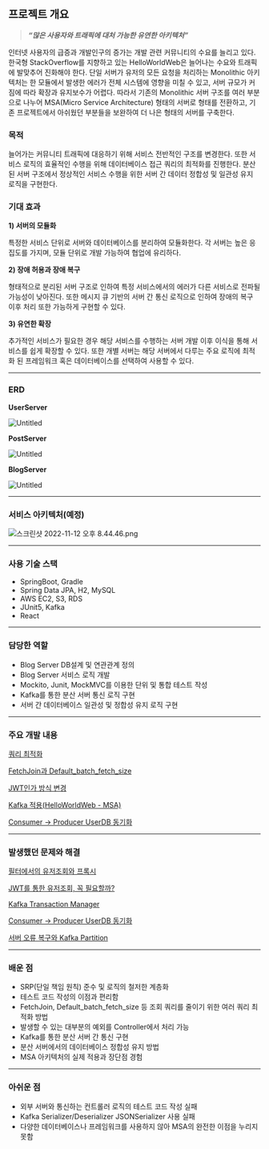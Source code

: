 ## **프로젝트 개요**

> ***“많은 사용자와 트래픽에 대처 가능한 유연한 아키텍처”***
> 

인터넷 사용자의 급증과 개발인구의 증가는 개발 관련 커뮤니티의 수요를 늘리고 있다. 한국형 StackOverflow를 지향하고 있는 HelloWorldWeb은 늘어나는 수요와 트래픽에 발맞추어 진화해야 한다. 단일 서버가 유저의 모든 요청을 처리하는 Monolithic 아키텍처는 한 모듈에서 발생한 에러가 전체 시스템에 영향을 미칠 수 있고, 서버 규모가 커짐에 따라 확장과 유지보수가 어렵다. 따라서 기존의 Monolithic 서버 구조를 여러 부분으로 나누어 MSA(Micro Service Architecture) 형태의 서버로 형태를 전환하고, 기존 프로젝트에서 아쉬웠던 부분들을 보완하여 더 나은 형태의 서버를 구축한다.

### 목적

늘어가는 커뮤니티 트래픽에 대응하기 위해 서비스 전반적인 구조를 변경한다. 또한 서비스 로직의 효율적인 수행을 위해 데이터베이스 접근 쿼리의 최적화를 진행한다. 분산된 서버 구조에서 정상적인 서비스 수행을 위한 서버 간 데이터 정합성 및 일관성 유지 로직을 구현한다.

### 기대 효과

**1) 서버의 모듈화**

특정한 서비스 단위로 서버와 데이터베이스를 분리하여 모듈화한다. 각 서버는 높은 응집도를 가지며, 모듈 단위로 개발 가능하여 협업에 유리하다.

**2) 장애 허용과 장애 복구**

형태적으로 분리된 서버 구조로 인하여 특정 서비스에서의 에러가 다른 서비스로 전파될 가능성이 낮아진다. 또한 메시지 큐 기반의 서버 간 통신 로직으로 인하여 장애의 복구 이후 처리 또한 가능하게 구현할 수 있다.

**3) 유연한 확장**

추가적인 서비스가 필요한 경우 해당 서비스를 수행하는 서버 개발 이후 이식을 통해 서비스를 쉽게 확장할 수 있다. 또한 개별 서버는 해당 서버에서 다루는 주요 로직에 최적화 된 프레임워크 혹은 데이터베이스를 선택하여 사용할 수 있다.

---

### ERD

**UserServer**

![Untitled]("./img/UserServer.png")

**PostServer**

![Untitled](https://s3-us-west-2.amazonaws.com/secure.notion-static.com/5f91e535-02ef-42e1-98f5-9e147b418869/Untitled.png)

**BlogServer**

![Untitled](https://s3-us-west-2.amazonaws.com/secure.notion-static.com/d97f74e2-534c-43c6-89b8-7891f7646654/Untitled.png)

---

### 서비스 아키텍처(예정)

![스크린샷 2022-11-12 오후 8.44.46.png](https://s3-us-west-2.amazonaws.com/secure.notion-static.com/44ed6fe8-1d97-4d8b-a57e-8299cee29205/%E1%84%89%E1%85%B3%E1%84%8F%E1%85%B3%E1%84%85%E1%85%B5%E1%86%AB%E1%84%89%E1%85%A3%E1%86%BA_2022-11-12_%E1%84%8B%E1%85%A9%E1%84%92%E1%85%AE_8.44.46.png)

---

### 사용 기술 스택

- SpringBoot, Gradle
- Spring Data JPA, H2, MySQL
- AWS EC2, S3, RDS
- JUnit5, Kafka
- React

---

### 담당한 역할

- Blog Server DB설계 및 연관관계 정의
- Blog Server 서비스 로직 개발
- Mockito, Junit, MockMVC를 이용한 단위 및 통합 테스트 작성
- Kafka를 통한 분산 서버 통신 로직 구현
- 서버 간 데이터베이스 일관성 및 정합성 유지 로직 구현

---

### 주요 개발 내용

[쿼리 최적화](https://www.notion.so/93a564f24ee041839acff7215ea6fbd1)

[FetchJoin과 Default_batch_fetch_size](https://www.notion.so/FetchJoin-Default_batch_fetch_size-c0f3285f43d54720aee643dbbf8a5271)

[JWT인가 방식 변경](https://www.notion.so/JWT-0799fc053ee54ec682bca510a73b0b95)

[Kafka 적용(HelloWorldWeb - MSA)](https://www.notion.so/Kafka-HelloWorldWeb-MSA-402bd468c6ab4116bbf868cdd2c9de7f)

[Consumer → Producer UserDB 동기화](https://www.notion.so/Consumer-Producer-UserDB-5e8367c64fb24c308bc122ca173bd3c6)

---

### 발생했던 문제와 해결

[필터에서의 유저조회와 프록시](https://www.notion.so/b3ae1988273643ee822a7a53f3e225cf)

[JWT를 통한 유저조회, 꼭 필요할까? ](https://www.notion.so/JWT-63226a245aec4a2b8402f9422b64c818)

[Kafka Transaction Manager ](https://www.notion.so/Kafka-Transaction-Manager-a50de66e3f57467382e27b72e2d04bf5)

[Consumer → Producer UserDB 동기화](https://www.notion.so/Consumer-Producer-UserDB-57088e8fa9cb4443a1d4563fc7f09ec9)

[서버 오류 복구와 Kafka Partition](https://www.notion.so/Kafka-Partition-75421efc310b4411a9f48e27d49e857e)

---

### 배운 점

- SRP(단일 책임 원칙) 준수 및 로직의 철저한 계층화
- 테스트 코드 작성의 이점과 편리함
- FetchJoin, Default_batch_fetch_size 등 조회 쿼리를 줄이기 위한 여러 쿼리 최적화 방법
- 발생할 수 있는 대부분의 예외를 Controller에서 처리 가능
- Kafka를 통한 분산 서버 간 통신 구현
- 분산 서버에서의 데이터베이스 정합성 유지 방법
- MSA 아키텍처의 실제 적용과 장단점 경험

---

### 아쉬운 점

- 외부 서버와 통신하는 컨트롤러 로직의 테스트 코드 작성 실패
- Kafka Serializer/Deserializer JSONSerializer 사용 실패
- 다양한 데이터베이스나 프레임워크를 사용하지 않아 MSA의 완전한 이점을 누리지 못함
